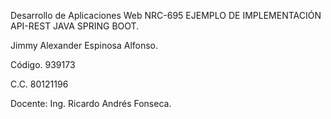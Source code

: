 Desarrollo de Aplicaciones Web NRC-695 EJEMPLO DE IMPLEMENTACIÓN API-REST JAVA SPRING BOOT.

Jimmy Alexander Espinosa Alfonso.

Código. 939173

C.C. 80121196

Docente: Ing. Ricardo Andrés Fonseca.
